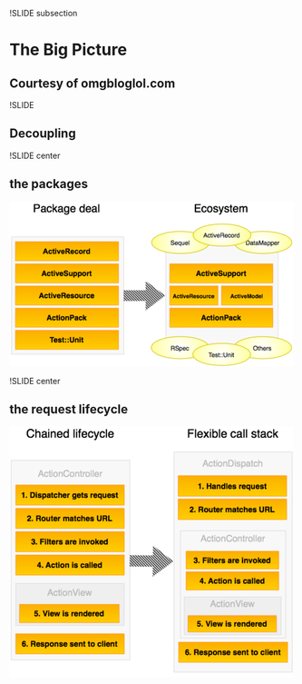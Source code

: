 !SLIDE subsection

# The Big Picture #
## Courtesy of omgbloglol.com ##

!SLIDE

## Decoupling ##

!SLIDE center

## the packages ##

![Rails 3 Packages](packages.png)

!SLIDE center

## the request lifecycle ##

![Rails 3 Lifecycle](lifecycle.png)

